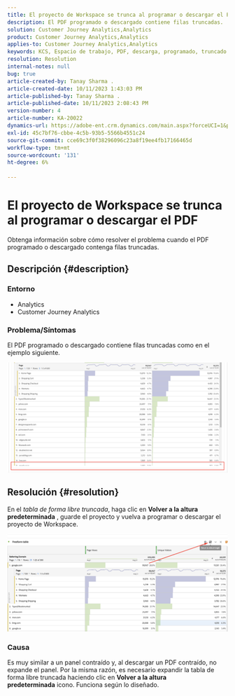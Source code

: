 ```yaml
---
title: El proyecto de Workspace se trunca al programar o descargar el PDF
description: El PDF programado o descargado contiene filas truncadas.
solution: Customer Journey Analytics,Analytics
product: Customer Journey Analytics,Analytics
applies-to: Customer Journey Analytics,Analytics
keywords: KCS, Espacio de trabajo, PDF, descarga, programado, truncado
resolution: Resolution
internal-notes: null
bug: true
article-created-by: Tanay Sharma .
article-created-date: 10/11/2023 1:43:03 PM
article-published-by: Tanay Sharma .
article-published-date: 10/11/2023 2:08:43 PM
version-number: 4
article-number: KA-20022
dynamics-url: https://adobe-ent.crm.dynamics.com/main.aspx?forceUCI=1&pagetype=entityrecord&etn=knowledgearticle&id=17267216-3c68-ee11-9ae7-6045bd0063aa
exl-id: 45c7bf76-cbbe-4c5b-93b5-5566b4551c24
source-git-commit: cce69c3f0f38296096c23a8f19ee4fb17166465d
workflow-type: tm+mt
source-wordcount: '131'
ht-degree: 6%

---
```


# El proyecto de Workspace se trunca al programar o descargar el PDF


Obtenga información sobre cómo resolver el problema cuando el PDF programado o descargado contenga filas truncadas.

## Descripción {#description}


### Entorno

- Analytics
- Customer Journey Analytics




### Problema/Síntomas

El PDF programado o descargado contiene filas truncadas como en el ejemplo siguiente.

![](assets/___18267216-3c68-ee11-9ae7-6045bd0063aa___.png)


## Resolución {#resolution}


En el *tabla de forma libre truncada*, haga clic en <b>Volver a la altura predeterminada</b> , guarde el proyecto y vuelva a programar o descargar el proyecto de Workspace.

![](assets/e9fea250-d7fc-ec11-82e5-000d3a3b090d.png)

### Causa

Es muy similar a un panel contraído y, al descargar un PDF contraído, no expande el panel.
Por la misma razón, es necesario expandir la tabla de forma libre truncada haciendo clic en <b>Volver a la altura predeterminada</b> icono. Funciona según lo diseñado.
